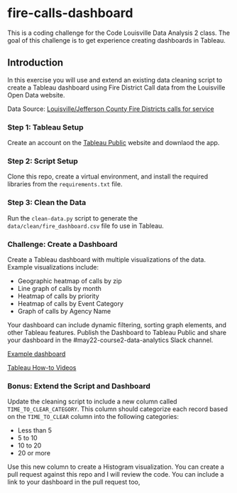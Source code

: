 # fire-calls-dashboard
This is a coding challenge for the Code Louisville Data Analysis 2 class. The 
goal of this challenge is to get experience creating dashboards in Tableau. 

## Introduction
In this exercise you will use and extend an existing data cleaning script to 
create a Tableau dashboard using Fire District Call data from the Louisville Open Data website. 

Data Source: 
[Louisville/Jefferson County Fire Districts calls for service](https://data.louisvilleky.gov/dataset/louisvillejefferson-county-fire-districts-calls-service) 

### Step 1: Tableau Setup

Create an account on the [Tableau Public](https://public.tableau.com/en-us/s/) website and downlaod the app.


### Step 2: Script Setup

Clone this repo, create a virtual environment, and install the required libraries from the `requirements.txt` file.

### Step 3: Clean the Data

Run the `clean-data.py` script to generate the `data/clean/fire_dashboard.csv` file fo use in Tableau.

### Challenge: Create a Dashboard

Create a Tableau dashboard with multiple visualizations of the data. Example visualizations include:

- Geographic heatmap of calls by zip
- Line graph of calls by month
- Heatmap of calls by priority
- Heatmap of calls by Event Category
- Graph of calls by Agency Name

Your dashboard can include dynamic filtering, sorting graph elements, and other Tableau features. Publish the Dashboard to Tableau Public and share your dashboard in the #may22-course2-data-analytics Slack channel.

[Example dashboard](https://public.tableau.com/app/profile/jeff.dillon3251/viz/FireCalls_16558458057010/FireCallsDashboard)

[Tableau How-to Videos](https://public.tableau.com/en-us/s/resources)



### Bonus: Extend the Script and Dashboard

Update the cleaning script to include a new column called `TIME_TO_CLEAR_CATEGORY`. This column should categorize each record based on the `TIME_TO_CLEAR` column into the following categories:

- Less than 5
- 5 to 10
- 10 to 20
- 20 or more

Use this new column to create a Histogram visualization. You can create a pull request against this repo and I will review the code. You can include a link to your dashboard in the pull request too,
